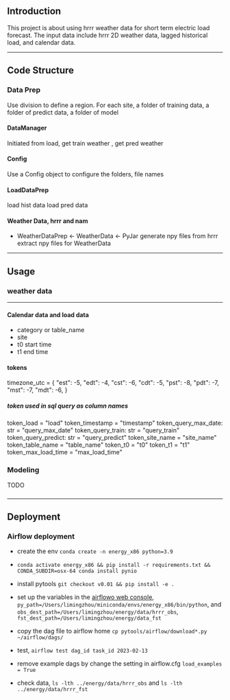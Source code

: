## Introduction
This project is about using hrrr weather data for short term electric load forecast.
The input data include hrrr 2D weather data, lagged historical load, and calendar data.



----------
## Code Structure

### Data Prep
Use division to define a region.
For each site, a folder of training data, a folder of predict data, a folder of model


#### DataManager
Initiated from load, get train weather , get pred weather


#### Config
Use a Config object to configure the folders, file names

#### LoadDataPrep
load hist data
load pred data

#### Weather Data, hrrr and nam
* WeatherDataPrep <- WeatherData <- PyJar
generate npy files from hrrr
extract npy files for WeatherData

---------------------

## Usage

### weather data






------
#### Calendar data and load data

* category or table_name
* site
* t0 start time
* t1 end time

#### tokens 
timezone_utc = {
    "est": -5,
    "edt": -4,
    "cst": -6,
    "cdt": -5,
    "pst": -8,
    "pdt": -7,
    "mst": -7,
    "mdt": -6,
}
##### token used in sql query as column names
token_load = "load"
token_timestamp = "timestamp"
token_query_max_date: str = "query_max_date"
token_query_train: str = "query_train"
token_query_predict: str = "query_predict"
token_site_name = "site_name"
token_table_name = "table_name"
token_t0 = "t0"
token_t1 = "t1"
token_max_load_time = "max_load_time"

### Modeling
TODO
### 


-----
## Deployment
### Airflow deployment

- create the env  `conda create -n energy_x86 python=3.9`
- `conda activate energy_x86 && pip install -r requirements.txt && CONDA_SUBDIR=osx-64 conda install pynio `
- install pytools `git checkout v0.01 && pip install -e .`
- set up the variables in the [airflowo web console](http://192.168.1.9:8080/home), `py_path=/Users/limingzhou/miniconda/envs/energy_x86/bin/python`, and `obs_dest_path=/Users/limingzhou/energy/data/hrrr_obs`, `fst_dest_path=/Users/limingzhou/energy/data_fst`
- copy the dag file to airflow home `cp pytools/airflow/download*.py ~/airflow/dags/`
- test, `airflow test dag_id task_id 2023-02-13`

- remove example dags by change the setting in airflow.cfg `load_examples = True`

- check data, `ls -lth ../energy/data/hrrr_obs` and `ls -lth ../energy/data/hrrr_fst`